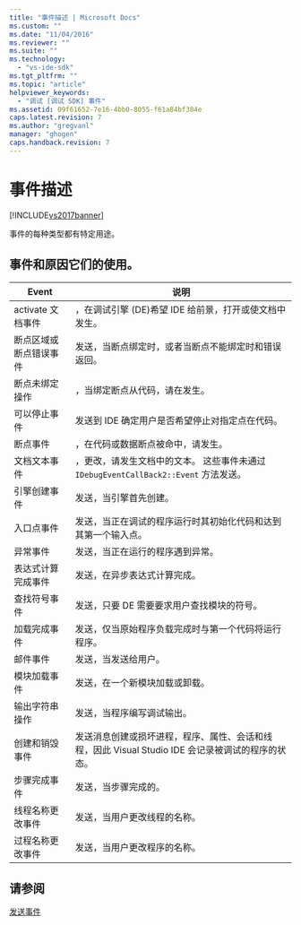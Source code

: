 ```yaml
---
title: "事件描述 | Microsoft Docs"
ms.custom: ""
ms.date: "11/04/2016"
ms.reviewer: ""
ms.suite: ""
ms.technology: 
  - "vs-ide-sdk"
ms.tgt_pltfrm: ""
ms.topic: "article"
helpviewer_keywords: 
  - "调试 [调试 SDK] 事件"
ms.assetid: 09f61652-7e16-4bb0-8055-f61a84bf384e
caps.latest.revision: 7
ms.author: "gregvanl"
manager: "ghogen"
caps.handback.revision: 7
---
```

# 事件描述
[!INCLUDE[vs2017banner](../../code-quality/includes/vs2017banner.md)]

事件的每种类型都有特定用途。  
  
## 事件和原因它们的使用。  
  
|Event|说明|  
|-----------|--------|  
|activate 文档事件|，在调试引擎 \(DE\)希望 IDE 给前景，打开或使文档中发生。|  
|断点区域或断点错误事件|发送，当断点绑定时，或者当断点不能绑定时和错误返回。|  
|断点未绑定操作|，当绑定断点从代码，请在发生。|  
|可以停止事件|发送到 IDE 确定用户是否希望停止对指定点在代码。|  
|断点事件|，在代码或数据断点被命中，请发生。|  
|文档文本事件|，更改，请发生文档中的文本。  这些事件未通过 `IDebugEventCallBack2::Event` 方法发送。|  
|引擎创建事件|发送，当引擎首先创建。|  
|入口点事件|发送，当正在调试的程序运行时其初始化代码和达到其第一个输入点。|  
|异常事件|发送，当正在运行的程序遇到异常。|  
|表达式计算完成事件|发送，在异步表达式计算完成。|  
|查找符号事件|发送，只要 DE 需要要求用户查找模块的符号。|  
|加载完成事件|发送，仅当原始程序负载完成时与第一个代码将运行程序。|  
|邮件事件|发送，当发送给用户。|  
|模块加载事件|发送，在一个新模块加载或卸载。|  
|输出字符串操作|发送，当程序编写调试输出。|  
|创建和销毁事件|发送消息创建或损坏进程，程序、属性、会话和线程，因此 Visual Studio IDE 会记录被调试的程序的状态。|  
|步骤完成事件|发送，当步骤完成的。|  
|线程名称更改事件|发送，当用户更改线程的名称。|  
|过程名称更改事件|发送，当用户更改程序的名称。|  
  
## 请参阅  
 [发送事件](../../extensibility/debugger/sending-events.md)